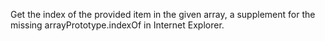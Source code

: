 Get the index of the provided item in the given array, a supplement for the missing arrayPrototype.indexOf in Internet Explorer.
